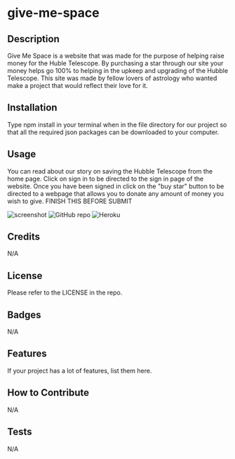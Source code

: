 # give-me-space
## Description

Give Me Space is a website that was made for the purpose of helping raise money for the Huble Telescope. By purchasing a star through our site your money helps go 100% to helping in the upkeep and upgrading of the Hubble Telescope. This site was made by fellow lovers of astrology who wanted make a project that would reflect their love for it. 

## Installation

Type npm install in your terminal when in the file directory for our project so that all the required json packages can be downloaded to your computer. 

## Usage

You can read about our story on saving the Hubble Telescope from the home page. Click on sign in to be directed to the sign in page of the website. Once you have been signed in click on the "buy star" button to be directed to a webpage that allows you to donate any amount of money you wish to give. 
FINISH THIS BEFORE SUBMIT

![screenshot](assets/images/screenshot.png)
![GitHub repo](https://github.com/haileycarlson/give-me-space)
![Heroku]() 

## Credits

N/A

## License

Please refer to the LICENSE in the repo.

## Badges

N/A

## Features

If your project has a lot of features, list them here.

## How to Contribute

N/A

## Tests

N/A